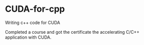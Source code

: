 # CUDA-for-cpp
Writing c++ code for CUDA

Completed a course and got the certificate the accelerating C/C++ application with CUDA.

